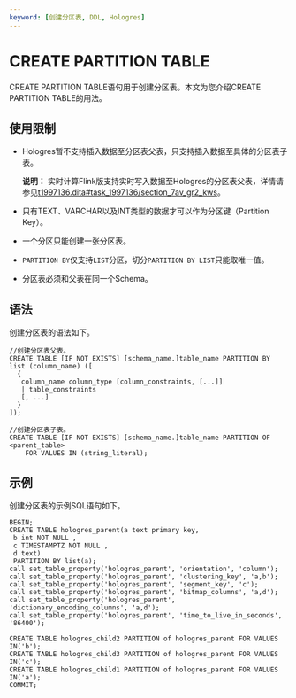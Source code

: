 ```yaml
---
keyword: [创建分区表, DDL, Hologres]
---
```


# CREATE PARTITION TABLE

CREATE PARTITION TABLE语句用于创建分区表。本文为您介绍CREATE PARTITION TABLE的用法。

## 使用限制

-   Hologres暂不支持插入数据至分区表父表，只支持插入数据至具体的分区表子表。

    **说明：** 实时计算Flink版支持实时写入数据至Hologres的分区表父表，详情请参见[t1997136.dita\#task\_1997136/section\_7av\_gr2\_kws](t1997136.dita#task_1997136/section_7av_gr2_kws)。

-   只有TEXT、VARCHAR以及INT类型的数据才可以作为分区键（Partition Key）。
-   一个分区只能创建一张分区表。
-   `PARTITION BY`仅支持`LIST`分区，切分`PARTITION BY LIST`只能取唯一值。
-   分区表必须和父表在同一个Schema。

## 语法

创建分区表的语法如下。

```
//创建分区表父表。
CREATE TABLE [IF NOT EXISTS] [schema_name.]table_name PARTITION BY list (column_name) ([
  {
   column_name column_type [column_constraints, [...]]
   | table_constraints
   [, ...]
  }
]);

//创建分区表子表。
CREATE TABLE [IF NOT EXISTS] [schema_name.]table_name PARTITION OF <parent_table>
    FOR VALUES IN (string_literal);
```

## 示例

创建分区表的示例SQL语句如下。

```
BEGIN;
CREATE TABLE hologres_parent(a text primary key,
 b int NOT NULL , 
 c TIMESTAMPTZ NOT NULL , 
 d text)
 PARTITION BY list(a);
call set_table_property('hologres_parent', 'orientation', 'column');
call set_table_property('hologres_parent', 'clustering_key', 'a,b'); 
call set_table_property('hologres_parent', 'segment_key', 'c');
call set_table_property('hologres_parent', 'bitmap_columns', 'a,d'); 
call set_table_property('hologres_parent', 'dictionary_encoding_columns', 'a,d'); 
call set_table_property('hologres_parent', 'time_to_live_in_seconds', '86400');

CREATE TABLE hologres_child2 PARTITION of hologres_parent FOR VALUES IN('b');
CREATE TABLE hologres_child3 PARTITION of hologres_parent FOR VALUES IN('c');
CREATE TABLE hologres_child1 PARTITION of hologres_parent FOR VALUES IN('a');
COMMIT;
```

